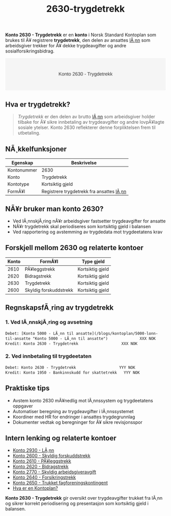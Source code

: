 ﻿---
title: "2630-trygdetrekk"
meta_title: "2630-trygdetrekk"
meta_description: "**Konto 2630 - Trygdetrekk** er en **konto** i Norsk Standard Kontoplan som brukes til Ã¥ registrere **trygdetrekk**, den delen av ansattes [lÃ¸nn](/blogs/konto..."
slug: 2630-trygdetrekk
type: blog
layout: pages/single
---

**Konto 2630 - Trygdetrekk** er en **konto** i Norsk Standard Kontoplan som brukes til Ã¥ registrere **trygdetrekk**, den delen av ansattes [lÃ¸nn](/blogs/kontoplan/2930-lonn "Konto 2930 - LÃ¸nn") som arbeidsgiver trekker for Ã¥ dekke trygdeavgifter og andre sosialforsikringsbidrag.

![Illustrasjon av konto 2630 Trygdetrekk](2630-trygdetrekk-image.svg)

## Hva er trygdetrekk?

> *Trygdetrekk* er den delen av brutto [lÃ¸nn](/blogs/kontoplan/2930-lonn "Konto 2930 - LÃ¸nn") som arbeidsgiver holder tilbake for Ã¥ sikre innbetaling av trygdeavgifter og andre lovpÃ¥lagte sosiale ytelser. Konto 2630 reflekterer denne forpliktelsen frem til utbetaling.

## NÃ¸kkelfunksjoner

| Egenskap      | Beskrivelse                                           |
|---------------|-------------------------------------------------------|
| Kontonummer   | 2630                                                  |
| Konto         | Trygdetrekk                                           |
| Kontotype     | Kortsiktig gjeld                                      |
| FormÃ¥l        | Registrere trygdetrekk fra ansattes [lÃ¸nn](/blogs/kontoplan/2930-lonn "Konto 2930 - LÃ¸nn")              |

## NÃ¥r bruker man konto 2630?

* Ved lÃ¸nnskjÃ¸ring nÃ¥r arbeidsgiver fastsetter trygdeavgifter for ansatte
* NÃ¥r trygdetrekk skal periodiseres som kortsiktig gjeld i balansen
* Ved rapportering og avstemming av trygdedata mot trygdeetatens krav

## Forskjell mellom 2630 og relaterte kontoer

| Konto  | FormÃ¥l                         | Type gjeld      |
|--------|--------------------------------|-----------------|
| 2610   | PÃ¥leggstrekk                   | Kortsiktig gjeld|
| 2620   | Bidragstrekk                   | Kortsiktig gjeld|
| 2630   | Trygdetrekk                    | Kortsiktig gjeld|
| 2600   | Skyldig forskuddstrekk         | Kortsiktig gjeld|

## RegnskapsfÃ¸ring av trygdetrekk

### 1. Ved lÃ¸nnskjÃ¸ring og avsetning

```plaintext
Debet: [Konto 5000 - LÃ¸nn til ansatte](/blogs/kontoplan/5000-lonn-til-ansatte "Konto 5000 - LÃ¸nn til ansatte")              XXX NOK
Kredit: Konto 2630 - Trygdetrekk                   XXX NOK
```

### 2. Ved innbetaling til trygdeetaten

```plaintext
Debet: Konto 2630 - Trygdetrekk                   YYY NOK
Kredit: Konto 1950 - Bankinnskudd for skattetrekk   YYY NOK
```

## Praktiske tips

* Avstem konto 2630 mÃ¥nedlig mot lÃ¸nnssystem og trygdeetatens oppgaver
* Automatiser beregning av trygdeavgifter i lÃ¸nnssystemet
* Koordiner med HR for endringer i ansattes trygdegrunnlag
* Dokumenter vedtak og beregninger for Ã¥ sikre revisjonsspor

## Intern lenking og relaterte kontoer

* [Konto 2930 - LÃ¸nn](/blogs/kontoplan/2930-lonn "Konto 2930 - LÃ¸nn")
* [Konto 2600 - Skyldig forskuddstrekk](/blogs/kontoplan/2600-forskuddstrekk "Konto 2600 - Skyldig forskuddstrekk")
* [Konto 2610 - PÃ¥leggstrekk](/blogs/kontoplan/2610-paalleggstrekk "Konto 2610 - PÃ¥leggstrekk")
* [Konto 2620 - Bidragstrekk](/blogs/kontoplan/2620-bidragstrekk "Konto 2620 - Bidragstrekk")
* [Konto 2770 - Skyldig arbeidsgiveravgift](/blogs/kontoplan/2770-skyldig-arbeidsgiveravgift "Konto 2770 - Skyldig arbeidsgiveravgift")
 * [Konto 2640 - Forsikringstrekk](/blogs/kontoplan/2640-forsikringstrekk "Konto 2640 - Forsikringstrekk")
 * [Konto 2650 - Trukket fagforeningskontingent](/blogs/kontoplan/2650-trukket-fagforeningskontingent "Konto 2650 - Trukket fagforeningskontingent")
 * [Hva er en Kontoplan?](/blogs/regnskap/hva-er-kontoplan "Hva er en Kontoplan? Komplett Guide til Kontoplaner i Norsk Regnskap")

**Konto 2630 - Trygdetrekk** gir oversikt over trygdeavgifter trukket fra lÃ¸nn og sikrer korrekt periodisering og presentasjon som kortsiktig gjeld i balansen.
